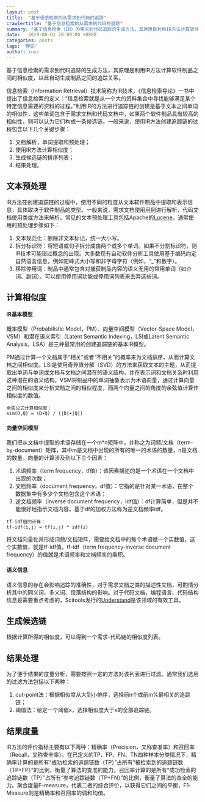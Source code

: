 ```yaml
---
layout: post
title:  "基于信息检索的从需求到代码的追踪"
crawlertitle: "基于信息检索的从需求到代码的追踪"
summary: "基于信息检索（IR）的需求到代码追踪的生成方法，其原理是利用IR方法计算软件制品之间的相似度，以此自动生成制品之间的追踪关系。"
date:   2019-08-01 20:00:00 +0800
categories: posts
tags: '理论'
author: xusc
---
```


基于信息检索的需求到代码追踪的生成方法，其原理是利用IR方法计算软件制品之间的相似度，以此自动生成制品之间的追踪关系。

信息检索（Information Retrieval）技术简称为IR技术，《信息检索导论》一书中提出了信息检索的定义：“信息检索就是从一个大的资料集合中寻找能够满足某个特定信息需要的资料的过程。”利用IR的方法进行追踪链的创建是基于文本之间单词的相似性，这些单词包含于需求文档和代码文档中，如果两个软件制品具有较高的相似性，则可以认为它们构成一条候选链。一般来说，使用IR方法创建追踪链的过程包含以下几个关键步骤：
1. 文档解析，单词提取和预处理；
2. 使用IR方法计算相似度；
3. 生成候选链的排序列表；
4. 结果处理。

## 文本预处理
IR方法在创建追踪链的过程中，使用不同的粒度从文本软件制品中提取和表示信息，具体取决于软件制品的类型。一般来说，需求文档使用用例进行解析，代码文档使用类或方法来解析。常见的文本预处理工具包括Apache的[Lucene][Lucene]。通常使用的预处理步骤如下：
1. 文本规范化：删除非文本标记，统一大小写。
2. 拆分标识符：将短语或句子拆分成由两个或多个单词。如果不分割标识符，则IR技术可能错过概念的出现。大多数现有自动软件分析工具使用基于编码约定自然语言信息，例如驼峰式大小写和非字母字符（例如，“_”和数字）。
3. 移除停用词：制品中通常包含对捕获制品内容的语义无用的常用单词（如介词、副词）。可以使用停用词功能或停用词列表来丢弃这些词。

[Lucene]: https://lucene.apache.org/

## 计算相似度

#### IR基本模型
概率模型（Probabilistic Model，PM）、向量空间模型（Vector-Space Model，VSM）和潜在语义索引（Latent Semantic Indexing，LSI或Latent Semantic Analysis，LSA）是三种最常用的创建追踪链的基本IR模型。

PM通过计算一个文档属于“相关”或者“不相关”的概率来为文档排序，从而计算文档之间相似度。LSI是使用奇异值分解（SVD）的方法来获取文本的主题，从而提取出单词与单词或文档与文档之间潜在的语义结构，并在表示词和文档关系时利用这种潜在的语义结构。VSM将制品中的单词抽象表示为术语向量，通过计算向量之间的相似度来分析文档之间的相似程度，而两个向量之间的角度的余弦值计算作相似度的数值。
```
余弦公式计算相似度：
sim(D,Q) = (D∙Q) / (|D|∙|Q|)
```

#### 向量空间模型
我们把从文档中提取的术语存储在一个m*n矩阵中，并称之为词频/文档（term-by-document）矩阵，其中m是文档中出现的所有的唯一的术语的数量，n是文档的数量。向量的计算涉及到以下三个因素：
1. 术语频率（term frequency，tf值）：该因素描述的是一个术语在一个文档中出现的次数；
2. 文档频率（document frequency，df值）：它指的是针对某一术语，在整个数据集中有多少个文档包含这个术语；
3. 逆文档频率（inverse document frequency，idf值）：df计算简单，但是并不能很好地指示文档内容，基于df的加权方法称为逆文档频率idf。

```
tf-idf值的计算：
tf-idf(i,j) = tf(i,j) * idf(i)
```

将文档向量化并形成词频/文档矩阵，需要给文档中的每个术语赋一个实数值，这个实数值，就是tf-idf值。tf-idf（term frequency-inverse document frequency）的值就是术语频率和文档频率的乘积。

#### 语义信息
语义信息的存在会影响追踪的准确性，对于需求文档之类的描述性文档，可酌情分析其中的同义词、多义词、段落结构的影响。对于代码文档，编程语言、代码结构信息是需要重点考虑的，Scitools发行的[Understand][Understand]是该领域的有效工具。

[Understand]: https://scitools.com/

## 生成候选链
根据计算所得的相似度，可以得到一个需求-代码链的相似度列表。

## 结果处理
为了便于结果的度量分析，需要按照一定的方法对该列表进行过滤。通常我们选用的过滤方法包括以下两种：
1. cut-point法：根据相似度从大到小排序，选择前n个或前m%最相关的追踪链；
2. 阈值法：给定一个阈值x，选择相似度大于x的全部追踪链。

## 结果度量
IR方法的评价指标主要有以下两种：精确率（Precision，又称查准率）和召回率（Recall，又称查全率）。在已定义的TP、FP、FN、TN四种样本分类情况下，精确率计算的是所有“成功检索的追踪链数（TP）”占所有“被检索到的追踪链数（TP+FP）”的比例，衡量了算法的查准的能力。召回率计算的是所有“成功检索的追踪链数（TP）”占所有“参考追踪链数（TP+FN）”的比例，衡量了算法的查全的能力。聚合度量F-measure，代表二者的综合评价，以获得它们之间的平衡，F1-Measure则是精确率和召回率的调和均值。
